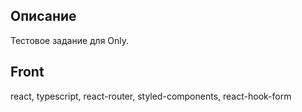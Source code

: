 ## Описание

Тестовое задание для Only.

## Front

react, typescript, react-router, styled-components, react-hook-form
